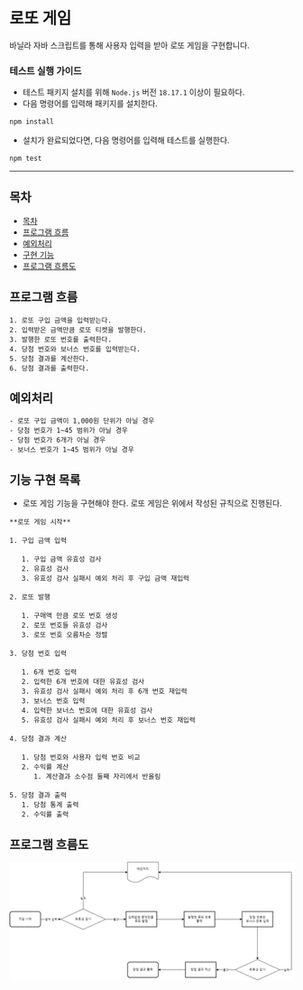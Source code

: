 # 로또 게임

바닐라 자바 스크립트를 통해 사용자 입력을 받아 로또 게임을 구현합니다.

### 테스트 실행 가이드

- 테스트 패키지 설치를 위해 `Node.js` 버전 `18.17.1` 이상이 필요하다.
- 다음 명령어를 입력해 패키지를 설치한다.

```bash
npm install
```

- 설치가 완료되었다면, 다음 명령어를 입력해 테스트를 실행한다.

```bash
npm test
```

---

## 목차

- [목차](#목차)
- [프로그램 흐름](#프로그램-흐름)
- [예외처리](#예외처리)
- [구현 기능](#구현-기능)
- [프로그램 흐름도](#프로그램-흐름도)

## 프로그램 흐름

```
1. 로또 구입 금액을 입력받는다.
2. 입력받은 금액만큼 로또 티켓을 발행한다.
3. 발행한 로또 번호를 출력한다.
4. 당첨 번호와 보너스 번호를 입력받는다.
5. 당첨 결과를 계산한다.
6. 당첨 결과를 출력한다.
```

## 예외처리

```
- 로또 구입 금액이 1,000원 단위가 아닐 경우
- 당첨 번호가 1~45 범위가 아닐 경우
- 당첨 번호가 6개가 아닐 경우
- 보너스 번호가 1~45 범위가 아닐 경우
```

## 기능 구현 목록

- 로또 게임 기능을 구현해야 한다. 로또 게임은 위에서 작성된 규칙으로 진행된다.

```
**로또 게임 시작**

1. 구입 금액 입력

   1. 구입 금액 유효성 검사
   2. 유효성 검사
   3. 유효성 검사 실패시 예외 처리 후 구입 금액 재입력

2. 로또 발행

   1. 구매액 만큼 로또 번호 생성
   2. 로또 번호들 유효성 검사
   3. 로또 번호 오름차순 정렬

3. 당첨 번호 입력

   1. 6개 번호 입력
   2. 입력한 6개 번호에 대한 유효성 검사
   3. 유효성 검사 실패시 예외 처리 후 6개 번호 재입력
   3. 보너스 번호 입력
   4. 입력한 보너스 번호에 대한 유효성 검사
   5. 유효성 검사 실패시 예외 처리 후 보너스 번호 재입력

4. 당첨 결과 계산

   1. 당첨 번호와 사용자 입력 번호 비교
   2. 수익률 계산
      1. 계산결과 소수점 둘째 자리에서 반올림

5. 당첨 결과 출력
   1. 당첨 통계 출력
   2. 수익률 출력
```

## 프로그램 흐름도

![Flow-Chart](/docs/image/lottery.png)

